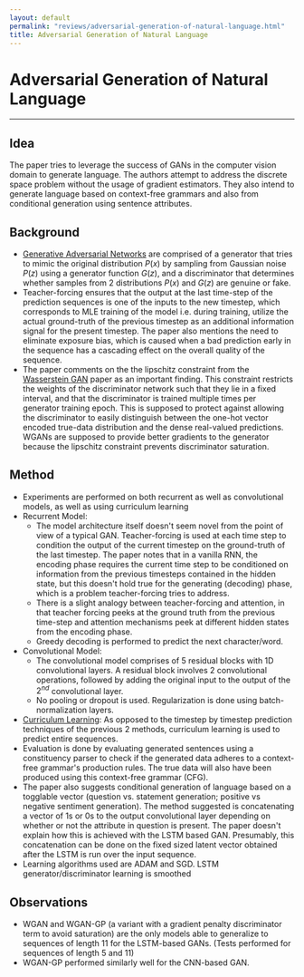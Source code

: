 ```yaml
---
layout: default
permalink: "reviews/adversarial-generation-of-natural-language.html"
title: Adversarial Generation of Natural Language
---
```


# Adversarial Generation of Natural Language
---

## Idea

The paper tries to leverage the success of GANs in the computer vision domain to generate language. The authors attempt to address the discrete space problem without the usage of gradient estimators. They also intend to generate language based on context-free grammars and also from conditional generation using sentence attributes.

## Background

* [Generative Adversarial Networks](https://arxiv.org/abs/1406.2661) are comprised of a generator that tries to mimic the original distribution $P(x)$ by sampling from Gaussian noise $P(z)$ using a generator function $G(z)$, and a discriminator that determines whether samples from 2 distributions $P(x)$ and $G(z)$ are genuine or fake.
* Teacher-forcing ensures that the output at the last time-step of the prediction sequences is one of the inputs to the new timestep, which corresponds to MLE training of the model i.e. during training, utilize the actual ground-truth of the previous timestep as an additional information signal for the present timestep. The paper also mentions the need to eliminate exposure bias, which is caused when a bad prediction early in the sequence has a cascading effect on the overall quality of the sequence.
* The paper comments on the the lipschitz constraint from the [Wasserstein GAN](https://arxiv.org/abs/1701.07875) paper as an important finding. This constraint restricts the weights of the discriminator network such that they lie in a fixed interval, and that the discriminator is trained multiple times per generator training epoch. This is supposed to protect against allowing the discriminator to easily distinguish between the one-hot vector encoded true-data distribution and the dense real-valued predictions. WGANs are supposed to provide better gradients to the generator because the lipschitz constraint prevents discriminator saturation.

## Method

* Experiments are performed on both recurrent as well as convolutional models, as well as using curriculum learning
* Recurrent Model:
    * The model architecture itself doesn't seem novel from the point of view of a typical GAN. Teacher-forcing is used at each time step to condition the output of the current timestep on the ground-truth of the last timestep. The paper notes that in a vanilla RNN, the encoding phase requires the current time step to be conditioned on information from the previous timesteps contained in the hidden state, but this doesn't hold true for the generating (decoding) phase, which is a problem teacher-forcing tries to address.
    * There is a slight analogy between teacher-forcing and attention, in that teacher forcing peeks at the ground truth from the previous time-step and attention mechanisms peek at different hidden states from the encoding phase.
    * Greedy decoding is performed to predict the next character/word.
* Convolutional Model:
    * The convolutional model comprises of 5 residual blocks with 1D convolutional layers. A residual block involves 2 convolutional operations, followed by adding the original input to the output of the $2^{nd}$ convolutional layer.
    * No pooling or dropout is used. Regularization is done using batch-normalization layers.
* [Curriculum Learning](https://dl.acm.org/citation.cfm?id=1553380): As opposed to the timestep by timestep prediction techniques of the previous 2 methods, curriculum learning is used to predict entire sequences.
* Evaluation is done by evaluating generated sentences using a constituency parser to check if the generated data adheres to a context-free grammar's production rules. The true data will also have been produced using this context-free grammar (CFG).
* The paper also suggests conditional generation of language based on a togglable vector (question vs. statement generation; positive vs negative sentiment generation). The method suggested is concatenating a vector of 1s or 0s to the output convolutional layer depending on whether or not the attribute in question is present. The paper doesn't explain how this is achieved with the LSTM based GAN. Presumably, this concatenation can be done on the fixed sized latent vector obtained after the LSTM is run over the input sequence.
* Learning algorithms used are ADAM and SGD. LSTM generator/discriminator learning is smoothed

## Observations

* WGAN and WGAN-GP (a variant with a gradient penalty discriminator term to avoid saturation) are the only models able to generalize to sequences of length 11 for the LSTM-based GANs. (Tests performed for sequences of length 5 and 11)
* WGAN-GP performed similarly well for the CNN-based GAN.
